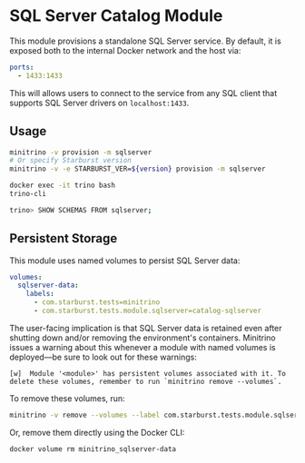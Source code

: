 # SQL Server Catalog Module

This module provisions a standalone SQL Server service. By default, it is
exposed both to the internal Docker network and the host via:

```yaml
ports:
  - 1433:1433
```

This will allows users to connect to the service from any SQL client that
supports SQL Server drivers on `localhost:1433`.

## Usage

```sh
minitrino -v provision -m sqlserver
# Or specify Starburst version
minitrino -v -e STARBURST_VER=${version} provision -m sqlserver

docker exec -it trino bash 
trino-cli

trino> SHOW SCHEMAS FROM sqlserver;
```

## Persistent Storage

This module uses named volumes to persist SQL Server data:

```yaml
volumes:
  sqlserver-data:
    labels:
      - com.starburst.tests=minitrino
      - com.starburst.tests.module.sqlserver=catalog-sqlserver
```

The user-facing implication is that SQL Server data is retained even after
shutting down and/or removing the environment's containers. Minitrino issues a
warning about this whenever a module with named volumes is deployed––be sure to
look out for these warnings:

```log
[w]  Module '<module>' has persistent volumes associated with it. To delete these volumes, remember to run `minitrino remove --volumes`.
```

To remove these volumes, run:

```sh
minitrino -v remove --volumes --label com.starburst.tests.module.sqlserver=catalog-sqlserver
```
  
Or, remove them directly using the Docker CLI:

```sh
docker volume rm minitrino_sqlserver-data
```
